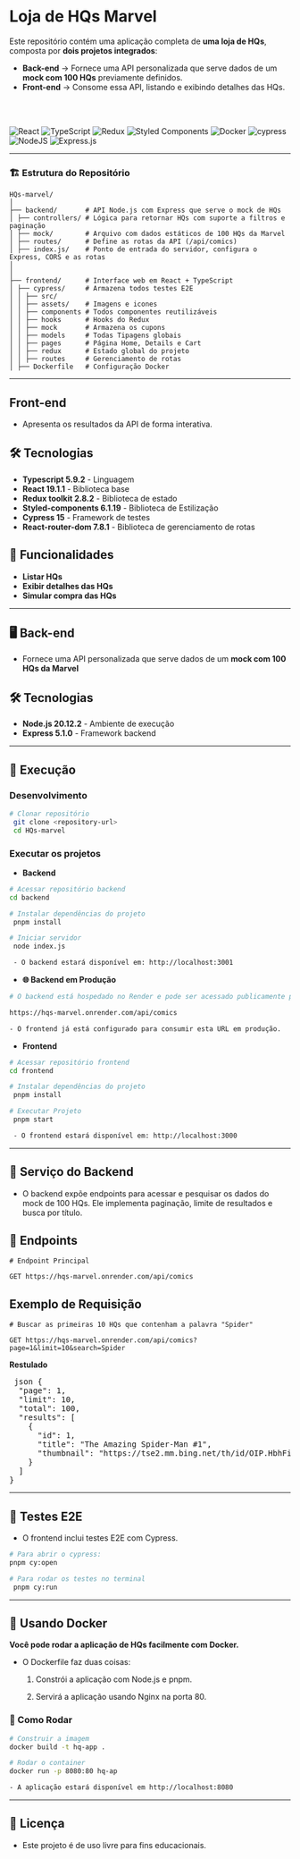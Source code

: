 # Loja de HQs Marvel

Este repositório contém uma aplicação completa de **uma loja de HQs**, composta por **dois projetos integrados**:

- **Back-end** → Fornece uma API personalizada que serve dados de um **mock com 100 HQs** previamente definidos.
- **Front-end** → Consome essa API, listando e exibindo detalhes das HQs.

<br>
<br>

![React](https://img.shields.io/badge/react-%2320232a.svg?style=for-the-badge&logo=react&logoColor=%2361DAFB)
![TypeScript](https://img.shields.io/badge/typescript-%23007ACC.svg?style=for-the-badge&logo=typescript&logoColor=white)
![Redux](https://img.shields.io/badge/redux-%23593d88.svg?style=for-the-badge&logo=redux&logoColor=white)
![Styled Components](https://img.shields.io/badge/styled--components-DB7093?style=for-the-badge&logo=styled-components&logoColor=white)
![Docker](https://img.shields.io/badge/docker-%230db7ed.svg?style=for-the-badge&logo=docker&logoColor=white)
![cypress](https://img.shields.io/badge/-cypress-%23E5E5E5?style=for-the-badge&logo=cypress&logoColor=058a5e)
![NodeJS](https://img.shields.io/badge/node.js-6DA55F?style=for-the-badge&logo=node.js&logoColor=white)
![Express.js](https://img.shields.io/badge/express.js-%23404d59.svg?style=for-the-badge&logo=express&logoColor=%2361DAFB)

---

### 🏗️ Estrutura do Repositório

```
HQs-marvel/
│
├── backend/       # API Node.js com Express que serve o mock de HQs
│ ├── controllers/ # Lógica para retornar HQs com suporte a filtros e paginação
│ ├── mock/        # Arquivo com dados estáticos de 100 HQs da Marvel
│ ├── routes/      # Define as rotas da API (/api/comics)
│ ├── index.js/    # Ponto de entrada do servidor, configura o Express, CORS e as rotas
│
│
├── frontend/      # Interface web em React + TypeScript
│ ├── cypress/     # Armazena todos testes E2E
│ │ ├── src/
│ │ ├── assets/    # Imagens e icones
│ │ ├── components # Todos componentes reutilizáveis
│ │ ├── hooks      # Hooks do Redux
│ │ ├── mock       # Armazena os cupons
│ │ ├── models     # Todas Tipagens globais
│ │ ├── pages      # Página Home, Details e Cart
│ │ ├── redux      # Estado global do projeto
│ │ ├── routes     # Gerenciamento de rotas
│ ├── Dockerfile   # Configuração Docker

```

---

## Front-end

- Apresenta os resultados da API de forma interativa.

## 🛠️ Tecnologias

- **Typescript 5.9.2** - Linguagem
- **React 19.1.1** - Biblioteca base
- **Redux toolkit 2.8.2** - Biblioteca de estado
- **Styled-components 6.1.19** - Biblioteca de Estilização
- **Cypress 15** - Framework de testes
- **React-router-dom 7.8.1** - Biblioteca de gerenciamento de rotas

## 🚀 Funcionalidades

- **Listar HQs**
- **Exibir detalhes das HQs**
- **Simular compra das HQs**

---

## 🖥️ **Back-end**

- Fornece uma API personalizada que serve dados de um **mock com 100 HQs da Marvel**

## 🛠️ Tecnologias

- **Node.js 20.12.2** - Ambiente de execução
- **Express 5.1.0** - Framework backend

---

## 🚀 Execução

### Desenvolvimento

```bash
# Clonar repositório
 git clone <repository-url>
 cd HQs-marvel
```

### Executar os projetos

- **Backend**

```bash
# Acessar repositório backend
cd backend

# Instalar dependências do projeto
 pnpm install

# Iniciar servidor
 node index.js

 - O backend estará disponível em: http://localhost:3001
```

- **🌐 Backend em Produção**

```bash
# O backend está hospedado no Render e pode ser acessado publicamente pelo link:

https://hqs-marvel.onrender.com/api/comics

- O frontend já está configurado para consumir esta URL em produção.
```

- **Frontend**

```bash
# Acessar repositório frontend
cd frontend

# Instalar dependências do projeto
 pnpm install

# Executar Projeto
 pnpm start

 - O frontend estará disponível em: http://localhost:3000
```

---

## 📡 Serviço do Backend

- O backend expõe endpoints para acessar e pesquisar os dados do mock de 100 HQs.
  Ele implementa paginação, limite de resultados e busca por título.

## 🚦 Endpoints

```http
# Endpoint Principal

GET https://hqs-marvel.onrender.com/api/comics
```

## Exemplo de Requisição

```http
# Buscar as primeiras 10 HQs que contenham a palavra "Spider"

GET https://hqs-marvel.onrender.com/api/comics?page=1&limit=10&search=Spider
```

**Restulado**

<pre> json {
  "page": 1,
  "limit": 10,
  "total": 100,
  "results": [
    {
      "id": 1,
      "title": "The Amazing Spider-Man #1",
      "thumbnail": "https://tse2.mm.bing.net/th/id/OIP.HbhFiQuRdN7_SGPSLbpHZAHaLM?r=0&rs=1&pid=ImgDetMain&o=7&rm=3"
    }
  ]
}  </pre>

---

## 🧪 Testes E2E

- O frontend inclui testes E2E com Cypress.

```bash
# Para abrir o cypress:
pnpm cy:open

# Para rodar os testes no terminal
 pnpm cy:run
```

---

## 🐋 Usando Docker

**Você pode rodar a aplicação de HQs facilmente com Docker.**

- O Dockerfile faz duas coisas:

  1. Constrói a aplicação com Node.js e pnpm.

  2. Servirá a aplicação usando Nginx na porta 80.

### 🚀 Como Rodar

```bash
# Construir a imagem
docker build -t hq-app .

# Rodar o container
docker run -p 8080:80 hq-ap

- A aplicação estará disponível em http://localhost:8080
```

---

## 📄 Licença

- Este projeto é de uso livre para fins educacionais.
